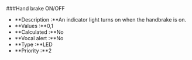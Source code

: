 ###Hand brake ON/OFF

- **Description :**An indicator light turns on when the handbrake is on. 
- **Values :**0,1
- **Calculated :**No
- **Vocal alert :**No
- **Type :**LED 
- **Priority :**2
